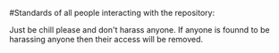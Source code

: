 #Standards of all people interacting with the repository:

Just be chill please and don't harass anyone. If anyone is founnd to be harassing anyone then their access will be removed.

